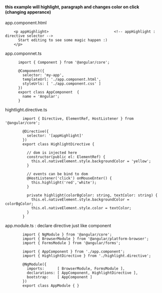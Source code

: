 #### this example will highlight, paragraph and changes color on click (changing apperance)

app.component.html

        <p appHighlight>                              <!-- appHighlight : directive selector -->
          Start editing to see some magic happen :)
        </p>
        
app.componnet.ts

          import { Component } from '@angular/core';

          @Component({
            selector: 'my-app',
            templateUrl: './app.component.html',
            styleUrls: [ './app.component.css' ]
          })
          export class AppComponent  {
            name = 'Angular';
          }


hightlight.directive.ts

            import { Directive, ElementRef, HostListener } from '@angular/core';

            @Directive({
              selector: '[appHighlight]'
            })
            export class HighlightDirective {

              // dom is injected here
              constructor(public el: ElementRef) {
                this.el.nativeElement.style.backgroundColor = 'yellow';
              }
              
              // events can be bind to dom
              @HostListener('click') onMouseEnter() {
                this.highlight('red','white');
              }
              
              private highlight(colorBgColor: string, textColor: string) {
                this.el.nativeElement.style.backgroundColor = colorBgColor;
                this.el.nativeElement.style.color = textColor;
              }
            }
            
            
app.module.ts : declare directive just like component         

            import { NgModule } from '@angular/core';
            import { BrowserModule } from '@angular/platform-browser';
            import { FormsModule } from '@angular/forms';

            import { AppComponent } from './app.component';
            import { HighlightDirective } from './highlight.directive';

            @NgModule({
              imports:      [ BrowserModule, FormsModule ],
              declarations: [ AppComponent, HighlightDirective ],
              bootstrap:    [ AppComponent ]
            })
            export class AppModule { }
